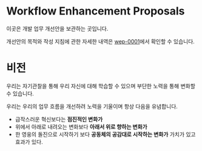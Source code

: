 # Workflow Enhancement Proposals

이곳은 개발 업무 개선안을 보관하는 곳입니다.

개선안의 목적와 작성 지침에 관한 자세한 내역은 [wep-0001](draft/wep-0001.md)에서 확인할 수 있습니다.

# 비전

우리는 자기관찰을 통해 우리 자신에 대해 학습할 수 있으며 부단한 노력을 통해 변화할 수 있습니다.

우리는 우리의 업무 흐름을 개선하려 노력을 기울이며 항상 다음을 유념합니다.

- 급작스러운 혁신보다는 **점진적인 변화가**
- 위에서 아래로 내려오는 변화보다 **아래서 위로 향하는 변화가**
- 한 영웅의 돌진으로 시작하기 보다 **공동체의 공감대로 시작하는 변화가** 가치가 있고 효과가 있다.
